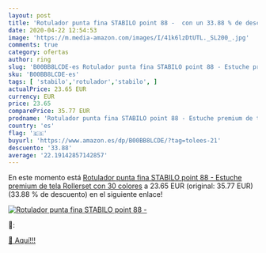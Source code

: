 ```yaml
---
layout: post
title: 'Rotulador punta fina STABILO point 88 -  con un 33.88 % de descuento'
date: 2020-04-22 12:54:53
image: 'https://m.media-amazon.com/images/I/41k6lzDtUTL._SL200_.jpg'
comments: true
category: ofertas
author: ring
slug: 'B00BB8LCDE-es Rotulador punta fina STABILO point 88 - Estuche premium de...'
sku: 'B00BB8LCDE-es'
tags: [ 'stabilo','rotulador','stabilo', ]
actualPrice: 23.65 EUR
currency: EUR
price: 23.65
comparePrice: 35.77 EUR
prodname: 'Rotulador punta fina STABILO point 88 - Estuche premium de tela Rollerset con 30 colores'
country: 'es'
flag: '🇪🇸'
buyurl: 'https://www.amazon.es/dp/B00BB8LCDE/?tag=tolees-21'
descuento: '33.88'
average: '22.19142857142857'
---
```


En este momento está [Rotulador punta fina STABILO point 88 - Estuche premium de tela Rollerset con 30 colores](https://www.amazon.es/dp/B00BB8LCDE/?tag=tolees-21) a 23.65 EUR (original: 35.77 EUR) (33.88 %  de descuento) en el siguiente enlace!

[![Rotulador punta fina STABILO point 88 - ](https://m.media-amazon.com/images/I/41k6lzDtUTL._SL200_.jpg)](https://www.amazon.es/dp/B00BB8LCDE/?tag=tolees-21)

🔎:


[🛒 Aquí!!!](https://www.amazon.es/dp/B00BB8LCDE/?tag=tolees-21)

